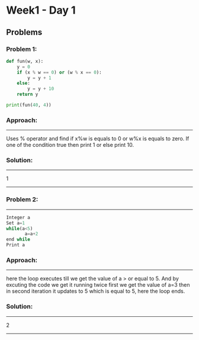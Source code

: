 # Week1 - Day 1

## Problems
### Problem 1:

```python
def fun(w, x):
    y = 0
    if (x % w == 0) or (w % x == 0):
        y = y + 1
    else:
        y = y + 10
    return y

print(fun(40, 4))
```
### Approach:
---
Uses % operator and find if x%w is equals to 0 or w%x is equals to zero. If one of the condition true then print 1 or else print 10.

### Solution:
---
1
***
### Problem 2:
---
```python
Integer a
Set a=1
while(a<5)
       a=a+2
end while
Print a
```
### Approach:
---
here the loop executes till we get the value of a > or equal to 5. And by excuting the code we get it running twice first we get the value of a=3 then in second iteration it updates to 5 which is equal to 5, here the loop ends.
### Solution:
---
2
***
